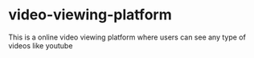 # video-viewing-platform
This is a online video viewing platform where users can see any type of videos like youtube
